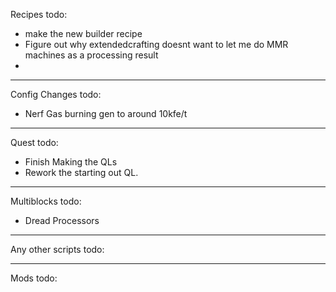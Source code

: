 Recipes todo:
* make the new builder recipe
* Figure out why extendedcrafting doesnt want to let me do MMR machines as a processing result
* 





* * * 

Config Changes todo:
* Nerf Gas burning gen to around 10kfe/t


* * * 

Quest todo:
* Finish Making the QLs
* Rework the starting out QL.


* * * 

Multiblocks todo:
* Dread Processors


* * * 

Any other scripts todo:



* * * 

Mods todo:


